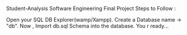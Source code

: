 Student-Analysis
Software Engineering Final Project
Steps to Follow :

Open your SQL DB Explorer(wamp/Xampp).
Create a Database name -> "db".
Now , Import db.sql Schema into the database.
You r ready...
